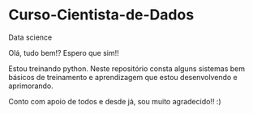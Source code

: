 # Curso-Cientista-de-Dados
Data science


Olá, tudo bem!? Espero que sim!!

Estou treinando python. Neste repositório consta alguns sistemas bem básicos
de treinamento e aprendizagem que estou desenvolvendo e aprimorando.

Conto com apoio de todos e desde já, sou muito agradecido!! :)

